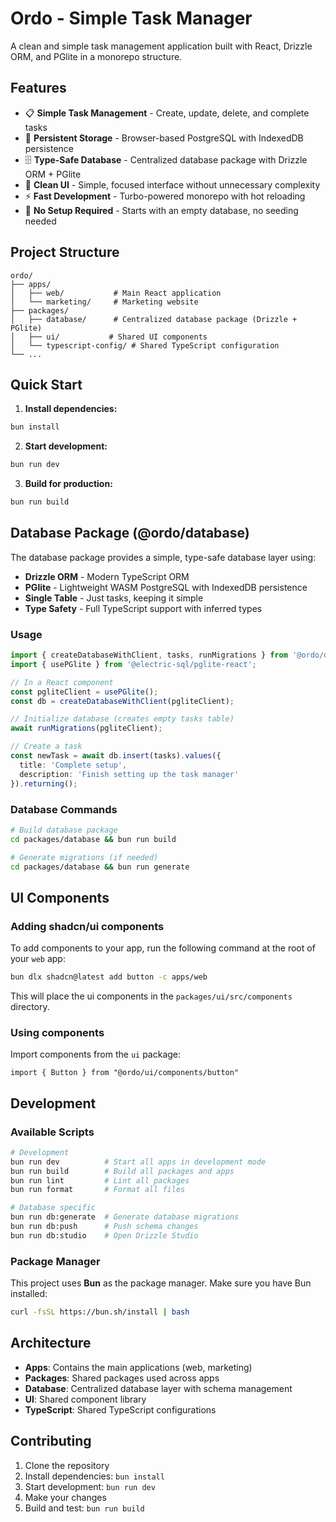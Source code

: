 # Ordo - Simple Task Manager

A clean and simple task management application built with React, Drizzle ORM, and PGlite in a monorepo structure.

## Features

- 📋 **Simple Task Management** - Create, update, delete, and complete tasks
- 💾 **Persistent Storage** - Browser-based PostgreSQL with IndexedDB persistence
- 🗄️ **Type-Safe Database** - Centralized database package with Drizzle ORM + PGlite
- 🎨 **Clean UI** - Simple, focused interface without unnecessary complexity
- ⚡ **Fast Development** - Turbo-powered monorepo with hot reloading
- 🧹 **No Setup Required** - Starts with an empty database, no seeding needed

## Project Structure

```
ordo/
├── apps/
│   ├── web/           # Main React application
│   └── marketing/     # Marketing website
├── packages/
│   ├── database/      # Centralized database package (Drizzle + PGlite)
│   ├── ui/           # Shared UI components
│   └── typescript-config/ # Shared TypeScript configuration
└── ...
```

## Quick Start

1. **Install dependencies:**
```bash
bun install
```

2. **Start development:**
```bash
bun run dev
```

3. **Build for production:**
```bash
bun run build
```

## Database Package (@ordo/database)

The database package provides a simple, type-safe database layer using:
- **Drizzle ORM** - Modern TypeScript ORM
- **PGlite** - Lightweight WASM PostgreSQL with IndexedDB persistence
- **Single Table** - Just tasks, keeping it simple
- **Type Safety** - Full TypeScript support with inferred types

### Usage

```typescript
import { createDatabaseWithClient, tasks, runMigrations } from '@ordo/database';
import { usePGlite } from '@electric-sql/pglite-react';

// In a React component
const pgliteClient = usePGlite();
const db = createDatabaseWithClient(pgliteClient);

// Initialize database (creates empty tasks table)
await runMigrations(pgliteClient);

// Create a task
const newTask = await db.insert(tasks).values({
  title: 'Complete setup',
  description: 'Finish setting up the task manager'
}).returning();
```

### Database Commands

```bash
# Build database package
cd packages/database && bun run build

# Generate migrations (if needed)
cd packages/database && bun run generate
```

## UI Components

### Adding shadcn/ui components

To add components to your app, run the following command at the root of your `web` app:

```bash
bun dlx shadcn@latest add button -c apps/web
```

This will place the ui components in the `packages/ui/src/components` directory.

### Using components

Import components from the `ui` package:

```tsx
import { Button } from "@ordo/ui/components/button"
```

## Development

### Available Scripts

```bash
# Development
bun run dev          # Start all apps in development mode
bun run build        # Build all packages and apps
bun run lint         # Lint all packages
bun run format       # Format all files

# Database specific
bun run db:generate  # Generate database migrations
bun run db:push      # Push schema changes
bun run db:studio    # Open Drizzle Studio
```

### Package Manager

This project uses **Bun** as the package manager. Make sure you have Bun installed:

```bash
curl -fsSL https://bun.sh/install | bash
```

## Architecture

- **Apps**: Contains the main applications (web, marketing)
- **Packages**: Shared packages used across apps
- **Database**: Centralized database layer with schema management
- **UI**: Shared component library
- **TypeScript**: Shared TypeScript configurations

## Contributing

1. Clone the repository
2. Install dependencies: `bun install`
3. Start development: `bun run dev`
4. Make your changes
5. Build and test: `bun run build`
